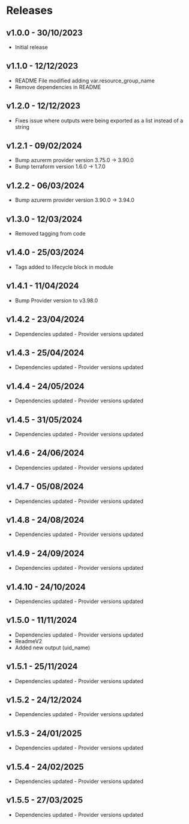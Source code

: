 # Releases

## v1.0.0 - 30/10/2023

* Initial release

## v1.1.0 - 12/12/2023

* README File modified adding var.resource_group_name
* Remove dependencies in README

## v1.2.0 - 12/12/2023

* Fixes issue where outputs were being exported as a list instead of a string

## v1.2.1 - 09/02/2024

* Bump azurerm provider version 3.75.0 -> 3.90.0
* Bump terraform version 1.6.0 -> 1.7.0

## v1.2.2 - 06/03/2024

* Bump azurerm provider version 3.90.0 -> 3.94.0

## v1.3.0 - 12/03/2024

* Removed tagging from code

## v1.4.0 - 25/03/2024

* Tags added to lifecycle block in module 

## v1.4.1 - 11/04/2024

* Bump Provider version to v3.98.0

## v1.4.2 - 23/04/2024

* Dependencies updated - Provider versions updated

## v1.4.3 - 25/04/2024

* Dependencies updated - Provider versions updated

## v1.4.4 - 24/05/2024

* Dependencies updated - Provider versions updated

## v1.4.5 - 31/05/2024

* Dependencies updated - Provider versions updated

## v1.4.6 - 24/06/2024

* Dependencies updated - Provider versions updated

## v1.4.7 - 05/08/2024

* Dependencies updated - Provider versions updated

## v1.4.8 - 24/08/2024

* Dependencies updated - Provider versions updated

## v1.4.9 - 24/09/2024

* Dependencies updated - Provider versions updated

## v1.4.10 - 24/10/2024

* Dependencies updated - Provider versions updated

## v1.5.0 - 11/11/2024

* Dependencies updated - Provider versions updated
* ReadmeV2
* Added new output (uid_name)

## v1.5.1 - 25/11/2024

* Dependencies updated - Provider versions updated

## v1.5.2 - 24/12/2024

* Dependencies updated - Provider versions updated

## v1.5.3 - 24/01/2025

* Dependencies updated - Provider versions updated

## v1.5.4 - 24/02/2025

* Dependencies updated - Provider versions updated

## v1.5.5 - 27/03/2025

* Dependencies updated - Provider versions updated
